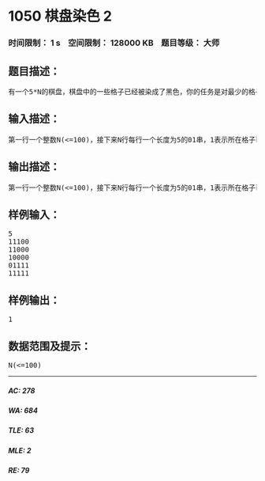 # 1050 棋盘染色 2   
### 时间限制： 1 s&nbsp;&nbsp;&nbsp;&nbsp;空间限制： 128000 KB&nbsp;&nbsp;&nbsp;&nbsp;题目等级： 大师  
## 题目描述：  

<pre>
有一个5*N的棋盘，棋盘中的一些格子已经被染成了黑色，你的任务是对最少的格子染色，使得所有的黑色能连成一块。
</pre>
  
  
## 输入描述：  

<pre>
第一行一个整数N(<=100)，接下来N行每行一个长度为5的01串，1表示所在格子已经被染成了黑色，0表示所在格子没有被染色。
</pre>
  
  
## 输出描述：  

<pre>
第一行一个整数N(<=100)，接下来N行每行一个长度为5的01串，1表示所在格子已经被染成了黑色，0表示所在格子没有被染色。
</pre>
  
  
## 样例输入：  

<pre>
5  
11100  
11000  
10000  
01111  
11111
</pre>
  
  
## 样例输出：  

<pre>
1
</pre>
  
  
## 数据范围及提示：  

<pre>
N(<=100)
</pre>
  
  
***  

##### AC: 278  
##### WA: 684  
##### TLE: 63  
##### MLE: 2  
##### RE: 79  
